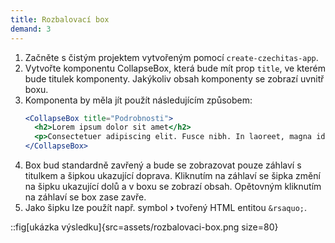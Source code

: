 ```yaml
---
title: Rozbalovací box
demand: 3
---
```


1. Začněte s čistým projektem vytvořeným pomocí `create-czechitas-app`.
1. Vytvořte komponentu CollapseBox, která bude mít prop `title`, ve kterém bude titulek komponenty. Jakýkoliv obsah komponenty se zobrazí uvnitř boxu.
1. Komponenta by měla jít použít následujícím způsobem:
   ```jsx
   <CollapseBox title="Podrobnosti">
     <h2>Lorem ipsum dolor sit amet</h2>
     <p>Consectetuer adipiscing elit. Fusce nibh. In laoreet, magna id viverra tincidunt.</p>
   </CollapseBox>
   ```
1. Box bud standardně zavřený a bude se zobrazovat pouze záhlaví s titulkem a šipkou ukazující doprava. Kliknutím na záhlaví se šipka změní na šipku ukazující dolů a v boxu se zobrazí obsah. Opětovným kliknutím na záhlaví se box zase zavře.
1. Jako šipku lze použít např. symbol **›** tvořený HTML entitou `&rsaquo;`.

::fig[ukázka výsledku]{src=assets/rozbalovaci-box.png size=80}
